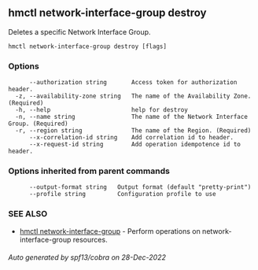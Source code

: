 ## hmctl network-interface-group destroy

Deletes a specific Network Interface Group.

```
hmctl network-interface-group destroy [flags]
```

### Options

```
      --authorization string       Access token for authorization header.
  -z, --availability-zone string   The name of the Availability Zone. (Required)
  -h, --help                       help for destroy
  -n, --name string                The name of the Network Interface Group. (Required)
  -r, --region string              The name of the Region. (Required)
      --x-correlation-id string    Add correlation id to header.
      --x-request-id string        Add operation idempotence id to header.
```

### Options inherited from parent commands

```
      --output-format string   Output format (default "pretty-print")
      --profile string         Configuration profile to use
```

### SEE ALSO

* [hmctl network-interface-group](hmctl_network-interface-group.md)	 - Perform operations on network-interface-group resources.

###### Auto generated by spf13/cobra on 28-Dec-2022
